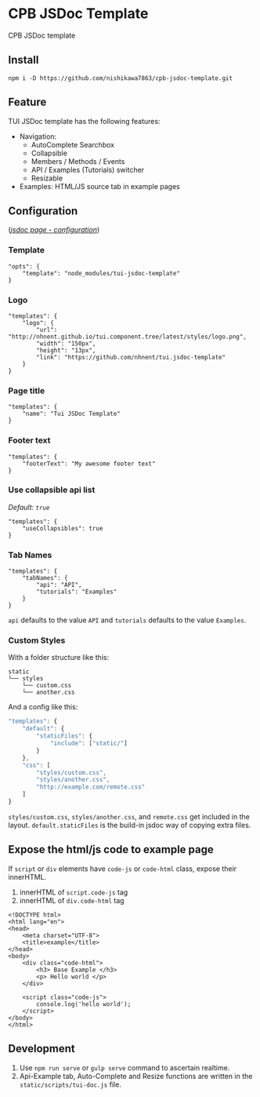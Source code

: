 # CPB JSDoc Template
CPB JSDoc template

## Install

```
npm i -D https://github.com/nishikawa7863/cpb-jsdoc-template.git
```

## Feature

TUI JSDoc template has the following features:

* Navigation:
  * AutoComplete Searchbox
  * Collapsible
  * Members / Methods / Events
  * API / Examples (Tutorials) switcher
  * Resizable
* Examples: HTML/JS source tab in example pages

## Configuration

([*jsdoc page - configuration*](http://usejsdoc.org/about-configuring-jsdoc.html#incorporating-command-line-options-into-the-configuration-file))

### Template

```
"opts": {
    "template": "node_modules/tui-jsdoc-template"
}
```

### Logo

```
"templates": {
    "logo": {
        "url": "http://nhnent.github.io/tui.component.tree/latest/styles/logo.png",
        "width": "150px",
        "height": "13px",
        "link": "https://github.com/nhnent/tui.jsdoc-template"
    }
}
```

### Page title

```
"templates": {
    "name": "Tui JSDoc Template"
}
```

### Footer text

```
"templates": {
    "footerText": "My awesome footer text"
}
```

### Use collapsible api list

*Default: `true`*
```
"templates": {
    "useCollapsibles": true
}
```

### Tab Names

```
"templates": {
    "tabNames": {
        "api": "API",
        "tutorials": "Examples"
    }
}
```

`api` defaults to the value `API` and `tutorials` defaults to the value `Examples`.

### Custom Styles

With a folder structure like this:
```
static
└── styles
    └── custom.css
    └── another.css
```
And a config like this:
```js
"templates": {
    "default": {
        "staticFiles": {
            "include": ["static/"]
        }
    },
    "css": [
        "styles/custom.css",
        "styles/another.css",
        "http://example.com/remote.css"
    ]
}
```

`styles/custom.css`, `styles/another.css`, and `remote.css` get included in the layout.
`default.staticFiles` is the build-in jsdoc way of copying extra files.

## Expose the html/js code to example page

If `script` or `div` elements have `code-js` or `code-html` class, expose their innerHTML.

1. innerHTML of `script.code-js` tag
2. innerHTML of `div.code-html` tag

```
<!DOCTYPE html>
<html lang="en">
<head>
    <meta charset="UTF-8">
    <title>example</title>
</head>
<body>
    <div class="code-html">
        <h3> Base Example </h3>
        <p> Hello world </p>
    </div>

    <script class="code-js">
        console.log('hello world');
    </script>
</body>
</html>

```

## Development

1. Use `npm run serve` or `gulp serve` command to ascertain realtime.
3. Api-Example tab, Auto-Complete and Resize functions are written in the `static/scripts/tui-doc.js` file.
